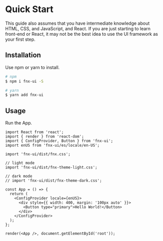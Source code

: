 # Quick Start

This guide also assumes that you have intermediate knowledge about HTML, CSS, and JavaScript, and React. If you are just starting to learn front-end or React, it may not be the best idea to use the UI framework as your first step.

## Installation

Use npm or yarn to install.

```bash
# npm
$ npm i fnx-ui -S

# yarn
$ yarn add fnx-ui
```

## Usage

Run the App.

```tsx
import React from 'react';
import { render } from 'react-dom';
import { ConfigProvider, Button } from 'fnx-ui';
import enUS from 'fnx-ui/es/locale/en-US';

import 'fnx-ui/dist/fnx.css';

// light mode
import 'fnx-ui/dist/fnx-theme-light.css';

// dark mode
// import 'fnx-ui/dist/fnx-theme-dark.css';

const App = () => {
  return (
    <ConfigProvider locale={enUS}>
      <div style={{ width: 400, margin: '100px auto' }}>
        <Button type="primary">Hello World!</Button>
      </div>
    </ConfigProvider>
  );
};

render(<App />, document.getElementById('root'));
```
